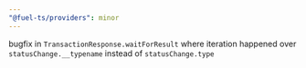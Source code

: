 ```yaml
---
"@fuel-ts/providers": minor
---
```


bugfix in `TransactionResponse.waitForResult` where iteration happened over `statusChange.__typename` instead of `statusChange.type`
